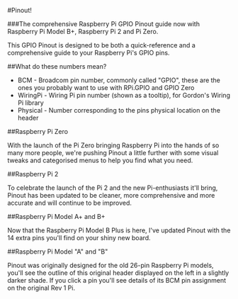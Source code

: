 #Pinout!

###The comprehensive Raspberry Pi GPIO Pinout guide now with Raspberry Pi Model B+, Raspberry Pi 2 and Pi Zero.

This GPIO Pinout is designed to be both a quick-reference and a comprehensive guide to your Raspberry Pi's GPIO pins.

##What do these numbers mean?

* BCM - Broadcom pin number, commonly called "GPIO", these are the ones you probably want to use with RPi.GPIO and GPIO Zero
* WiringPi - Wiring Pi pin number (shown as a tooltip), for Gordon's Wiring Pi library
* Physical - Number corresponding to the pins physical location on the header

##Raspberry Pi Zero

With the launch of the Pi Zero bringing Raspberry Pi into the hands of so many more people, we're pushing Pinout a little further with some visual tweaks and categorised menus to help you find what you need.

##Raspberry Pi 2

To celebrate the launch of the Pi 2 and the new Pi-enthusiasts it'll bring, Pinout has been updated to be cleaner, more comprehensive and more accurate and will continue to be improved.

##Raspberry Pi Model A+ and B+

Now that the Raspberry Pi Model B Plus is here, I've updated Pinout with the 14 extra pins you'll find on your shiny new board.

##Raspberry Pi Model "A" and "B"

Pinout was originally designed for the old 26-pin Raspberry Pi models, you'll see the outline of this original header displayed on the left in a slightly darker shade. If you click a pin you'll see details of its BCM pin assignment on the original Rev 1 Pi.